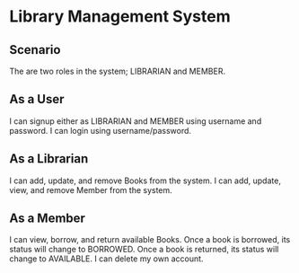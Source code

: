 # Library Management System

## Scenario
The are two roles in the system; LIBRARIAN and MEMBER.

## As a User
I can signup either as LIBRARIAN and MEMBER using username and password.
I can login using username/password.

## As a Librarian
I can add, update, and remove Books from the system.
I can add, update, view, and remove Member from the system.

## As a Member
I can view, borrow, and return available Books.
Once a book is borrowed, its status will change to BORROWED.
Once a book is returned, its status will change to AVAILABLE.
I can delete my own account.
